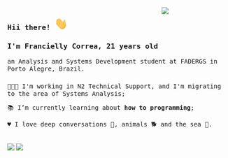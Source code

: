 <img align="right" width="30%" src="https://media4.giphy.com/media/xT1XGzXhVgWRLN1Cco/giphy.gif?cid=ecf05e477nwek5k4cjd14k1qwfrszwt25mjywimb48n5igsz&rid=giphy.gif"/>

### <samp>Hii there! <img src="https://raw.githubusercontent.com/ABSphreak/ABSphreak/master/gifs/Hi.gif" width="30px" /></samp>

### <kbd> I'm Francielly Correa, 21 years old </kbd>

<kbd>an Analysis and Systems Development student at FADERGS in Porto Alegre, Brazil. </kbd>

###
 <samp> 👩🏻‍💻 I'm working in N2 Technical Support, and I'm migrating to the area of Systems Analysis;</samp>

 <samp> 📚 I’m currently learning about **how to programming**; </samp>

 <samp> ♥ I love deep conversations 🤯, animals 🐕 and the sea 🌊. </samp>
 
##

<img src="https://img.shields.io/badge/-C%20-blue" /> <img src="https://img.shields.io/badge/-Java-grey" />

<!-- 
**Franciellycs/Franciellycs** is a ✨ _special_ ✨ repository because its `README.md` (this file) appears on your GitHub profile.

Here are some ideas to get you started:

- 🔭 I’m currently working on ...
- 🌱 I’m currently learning ...
- 👯 I’m looking to collaborate on ...
- 🤔 I’m looking for help with ...
- 💬 Ask me about ...
- 📫 How to reach me: ...
- 😄 Pronouns: ...
- ⚡ Fun fact: ...
-->
